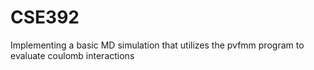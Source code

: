# CSE392
Implementing a basic MD simulation that utilizes the pvfmm program to evaluate coulomb interactions
